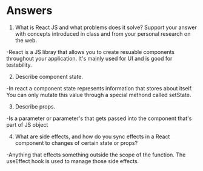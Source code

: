 # Answers

1. What is React JS and what problems does it solve? Support your answer with concepts introduced in class and from your personal research on the web.

-React is a JS libray that allows you to create resuable components throughout your application. It's mainly used for UI and is good for testability. 

2. Describe component state.

-In react a component state represents information that stores about itself. You can only mutate this value through a special methond called setState.

3. Describe props.

-Is a parameter or parameter's that gets passed into the component that's part of JS object 

4. What are side effects, and how do you sync effects in a React component to changes of certain state or props?

-Anything that effects something outside the scope of the function. The useEffect hook is used to manage those side effects.
